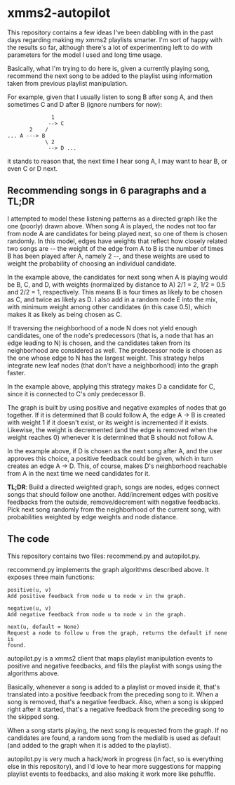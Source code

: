 # xmms2-autopilot

This repository contains a few ideas I've been dabbling with in the past days
regarding making my xmms2 playlists smarter. I'm sort of happy with the results
so far, although there's a lot of experimenting left to do with parameters for
the model I used and long time usage.

Basically, what I'm trying to do here is, given a currently playing song,
recommend the next song to be added to the playlist using information taken
from previous playlist manipulation.

For example, given that I usually listen to song B after song A, and then
sometimes C and D after B (ignore numbers for now):

                  1
                 --> C
           2    /
    ... A ---> B
                \ 2
                 --> D ...

it stands to reason that, the next time I hear song A, I may want to hear B, or
even C or D next.

## Recommending songs in 6 paragraphs and a TL;DR

I attempted to model these listening patterns as a directed graph like the one
(poorly) drawn above. When song A is played,  the nodes not too far from node A
are candidates for being played next, so one of them is chosen randomly. In
this model, edges have weights that reflect how closely related two songs are
-- the weight of the edge from A to B is the number of times B has been played
after A, namely 2 --, and these weights are used to weight the probability of
choosing an individual candidate.

In the example above, the candidates for next song when A is playing would be B,
C, and D, with weights (normalized by distance to A) 2/1 = 2, 1/2 = 0.5 and
2/2 = 1, respectively. This means B is four times as likely to be chosen as C,
and twice as likely as D. I also add in a random node E into the mix, with
minimum weight among other candidates (in this case 0.5), which makes it as
likely as being chosen as C.

If traversing the neighborhood of a node N does not yield enough candidates, one
of the node's predecessors (that is, a node that has an edge leading to N) is
chosen, and the candidates taken from its neighborhood are considered as well.
The predecessor node is chosen as the one whose edge to N has the largest
weight. This strategy helps integrate new leaf nodes (that don't have a
neighborhood) into the graph faster.

In the example above, applying this strategy makes D a candidate for C, since it
is connected to C's only predecessor B.

The graph is built by using positive and negative examples of nodes that go
together. If it is determined that B could follow A, the edge A -> B is created
with weight 1 if it doesn't exist, or its weight is incremented if it exists.
Likewise, the weight is decremented (and the edge is removed when the weight
reaches 0) whenever it is determined that B should not follow A.

In the example above, if D is chosen as the next song after A, and the user
approves this choice, a positive feedback could be given, which in turn creates
an edge A -> D. This, of course, makes D's neighborhood reachable from A in the
next time we need candidates for it.

**TL;DR**: Build a directed weighted graph, songs are nodes, edges connect
songs that should follow one another. Add/increment edges with positive
feedbacks from the outside, remove/decrement with negative feedbacks. Pick next
song randomly from the neighborhood of the current song, with probabilities weighted
by edge weights and node distance.

## The code

This repository contains two files: recommend.py and autopilot.py.

reccommend.py implements the graph algorithms described above. It exposes three
main functions:

    positive(u, v)
    Add positive feedback from node u to node v in the graph.

    negative(u, v)
    Add negative feedback from node u to node v in the graph.

    next(u, default = None)
    Request a node to follow u from the graph, returns the default if none is
    found.

autopilot.py is a xmms2 client that maps playlist manipulation events to
positive and negative feedbacks, and fills the playlist with songs using the
algorithms above.

Basically, whenever a song is added to a playlist or moved inside it, that's
translated into a positive feedback from the preceding song to it. When a song
is removed, that's a negative feedback. Also, when a song is skipped right
after it started, that's a negative feedback from the preceding song to the
skipped song.

When a song starts playing, the next song is requested from the graph. If no
candidates are found, a random song from the medialib is used as default (and
added to the graph when it is added to the playlist).

autopilot.py is very much a hack/work in progress (in fact, so is everything
else in this repository), and I'd love to hear more suggestions for mapping
playlist events to feedbacks, and also making it work more like pshuffle.
